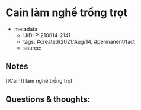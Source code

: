 # Cain làm nghề trồng trọt

- metadata
	- UID: P-210814-2141
	- tags: #created/2021/Aug/14, #permanent/fact  
	- source: 

## Notes
[[Cain]] làm nghề trồng trọt

## Questions & thoughts:
